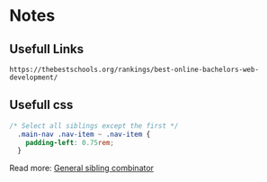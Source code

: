 # Notes

## Usefull Links

`https://thebestschools.org/rankings/best-online-bachelors-web-development/`

## Usefull css 

```CSS
/* Select all siblings except the first */
  .main-nav .nav-item ~ .nav-item {
    padding-left: 0.75rem;
  }
```

Read more: [General sibling combinator](https://css-tricks.com/child-and-sibling-selectors/)